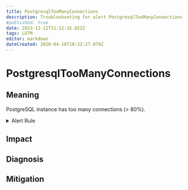```yaml
---
title: PostgresqlTooManyConnections
description: Troubleshooting for alert PostgresqlTooManyConnections
#published: true
date: 2023-12-12T21:12:32.022Z
tags: LGTM
editor: markdown
dateCreated: 2020-04-10T18:32:27.079Z
---
```


# PostgresqlTooManyConnections

## Meaning
[//]: # "Short paragraph that explains what the alert means"
PostgreSQL instance has too many connections (> 80%).

<details>
  <summary>Alert Rule</summary>

  ```yaml
alert: PostgresqlTooManyConnections
expr: sum by (instance, job, server) (pg_stat_activity_count) > min by (instance, job, server) (pg_settings_max_connections * 0.8)
for: 2m
labels:
    severity: warning
annotations:
    summary: Postgresql too many connections (instance {{ $labels.instance }})
    description: |-
        PostgreSQL instance has too many connections (> 80%).
          VALUE = {{ $value }}
          LABELS = {{ $labels }}
    runbook: https://github.com/srerun/prometheus-alerts/content/runbooks/PostgresqlTooManyConnections

  ```
</details>


## Impact
[//]: # "What could / will happen if the alert is not addressed"



## Diagnosis
[//]: # "Steps to take to identify the cause of the problem"



## Mitigation
[//]: # "The steps necessary to resolve the alert"

